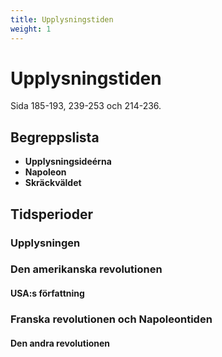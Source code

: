 ```yaml
---
title: Upplysningstiden
weight: 1
---
```


# Upplysningstiden

Sida 185-193, 239-253 och 214-236.

## Begreppslista
* **Upplysningsideérna**
* **Napoleon**
* **Skräckväldet**

## Tidsperioder

### Upplysningen

### Den amerikanska revolutionen

#### USA:s författning

### Franska revolutionen och Napoleontiden

#### Den andra revolutionen